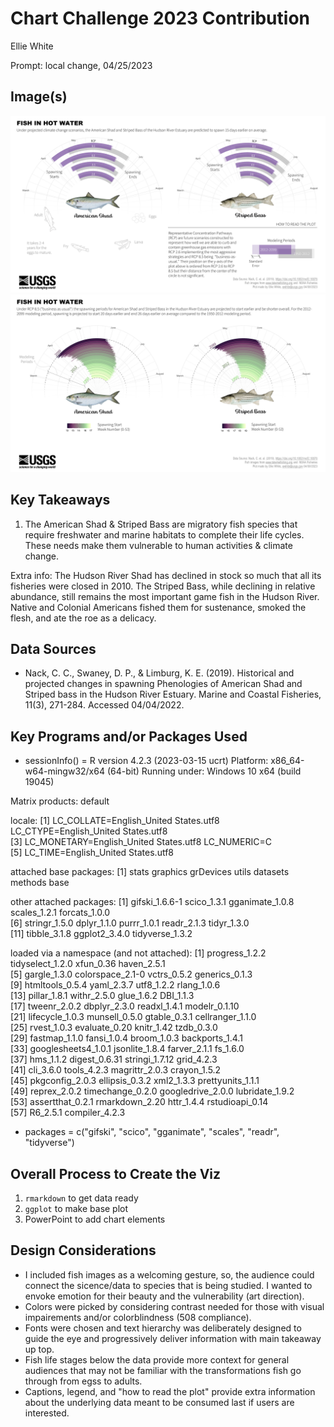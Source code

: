 # Chart Challenge 2023 Contribution

Ellie White

Prompt: local change, 04/25/2023

## Image(s) 

![Fish in Hot Water!](out/26_local-change_ewhite_final.png)
![Fish in Hot Water Annual!](out/26_local-change_ewhite_final2.png)

## Key Takeaways

1. The American Shad & Striped Bass are migratory fish species that require freshwater and marine habitats to complete their life cycles. These needs make them vulnerable to human activities & climate change.

Extra info: The Hudson River Shad has declined in stock so much that all its fisheries were closed in 2010. The Striped Bass, while declining in relative abundance, still remains the most important game fish in the Hudson River. Native and Colonial Americans fished them for sustenance, smoked the flesh, and ate the roe as a delicacy.

## Data Sources 

*  Nack, C. C., Swaney, D. P., & Limburg, K. E. (2019). Historical and projected changes in spawning Phenologies of American Shad and Striped bass in the Hudson River Estuary. Marine and Coastal Fisheries, 11(3), 271-284. Accessed 04/04/2022.

## Key Programs and/or Packages Used

* sessionInfo() = R version 4.2.3 (2023-03-15 ucrt)
Platform: x86_64-w64-mingw32/x64 (64-bit)
Running under: Windows 10 x64 (build 19045)

Matrix products: default

locale:
[1] LC_COLLATE=English_United States.utf8  LC_CTYPE=English_United States.utf8   
[3] LC_MONETARY=English_United States.utf8 LC_NUMERIC=C                          
[5] LC_TIME=English_United States.utf8

attached base packages:
[1] stats     graphics  grDevices utils     datasets  methods   base     

other attached packages:
 [1] gifski_1.6.6-1  scico_1.3.1     gganimate_1.0.8 scales_1.2.1    forcats_1.0.0  
 [6] stringr_1.5.0   dplyr_1.1.0     purrr_1.0.1     readr_2.1.3     tidyr_1.3.0    
[11] tibble_3.1.8    ggplot2_3.4.0   tidyverse_1.3.2

loaded via a namespace (and not attached):
 [1] progress_1.2.2      tidyselect_1.2.0    xfun_0.36           haven_2.5.1        
 [5] gargle_1.3.0        colorspace_2.1-0    vctrs_0.5.2         generics_0.1.3     
 [9] htmltools_0.5.4     yaml_2.3.7          utf8_1.2.2          rlang_1.0.6        
[13] pillar_1.8.1        withr_2.5.0         glue_1.6.2          DBI_1.1.3          
[17] tweenr_2.0.2        dbplyr_2.3.0        readxl_1.4.1        modelr_0.1.10      
[21] lifecycle_1.0.3     munsell_0.5.0       gtable_0.3.1        cellranger_1.1.0   
[25] rvest_1.0.3         evaluate_0.20       knitr_1.42          tzdb_0.3.0         
[29] fastmap_1.1.0       fansi_1.0.4         broom_1.0.3         backports_1.4.1    
[33] googlesheets4_1.0.1 jsonlite_1.8.4      farver_2.1.1        fs_1.6.0           
[37] hms_1.1.2           digest_0.6.31       stringi_1.7.12      grid_4.2.3         
[41] cli_3.6.0           tools_4.2.3         magrittr_2.0.3      crayon_1.5.2       
[45] pkgconfig_2.0.3     ellipsis_0.3.2      xml2_1.3.3          prettyunits_1.1.1  
[49] reprex_2.0.2        timechange_0.2.0    googledrive_2.0.0   lubridate_1.9.2    
[53] assertthat_0.2.1    rmarkdown_2.20      httr_1.4.4          rstudioapi_0.14    
[57] R6_2.5.1            compiler_4.2.3 

* packages = c("gifski", "scico", "gganimate", "scales", "readr", "tidyverse")

## Overall Process to Create the Viz

1) `rmarkdown` to get data ready 
2) `ggplot` to make base plot 
3) PowerPoint to add chart elements

## Design Considerations

* I included fish images as a welcoming gesture, so, the audience could connect the sicence/data to species that is being studied. I wanted to envoke emotion for their beauty and the vulnerability (art direction). 
* Colors were picked by considering contrast needed for those with visual impairements and/or colorblindness (508 compliance).
* Fonts were chosen and text hierarchy was deliberately designed to guide the eye and progressively deliver information with main takeaway up top. 
* Fish life stages below the data provide more context for general audiences that may not be familiar with the transformations fish go through from egss to adults.  
* Captions, legend, and "how to read the plot" provide extra information about the underlying data meant to be consumed last if users are interested. 
